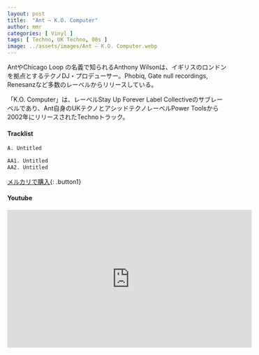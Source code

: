 ```yaml
---
layout: post
title:  "Ant – K.O. Computer"
author: mmr
categories: [ Vinyl ]
tags: [ Techno, UK Techno, 00s ]
image: ../assets/images/Ant – K.O. Computer.webp
---
```


AntやChicago Loop の名義で知られるAnthony Wilsonは、イギリスのロンドンを拠点とするテクノDJ・プロデューサー。Phobiq, Gate null recordings, Renesanzなど多数のレーベルからリリースしている。

「K.O. Computer」は、レーベルStay Up Forever Label Collectiveのサブレーベルであり、Ant自身のUKテクノとアシッドテクノレーベルPower Toolsから2002年にリリースされたTechnoトラック。

#### Tracklist
```md
A. Untitled

AA1. Untitled
AA2. Untitled
```

[メルカリで購入](https://jp.mercari.com/item/m85680518591?afid=6142608987){: .button1}

#### Youtube
<iframe width="560" height="315" src="https://www.youtube.com/embed/pXWohUk6bAQ?si=3d_VGddQN8hrle4i" title="YouTube video player" frameborder="0" allow="accelerometer; autoplay; clipboard-write; encrypted-media; gyroscope; picture-in-picture; web-share" referrerpolicy="strict-origin-when-cross-origin" allowfullscreen></iframe>